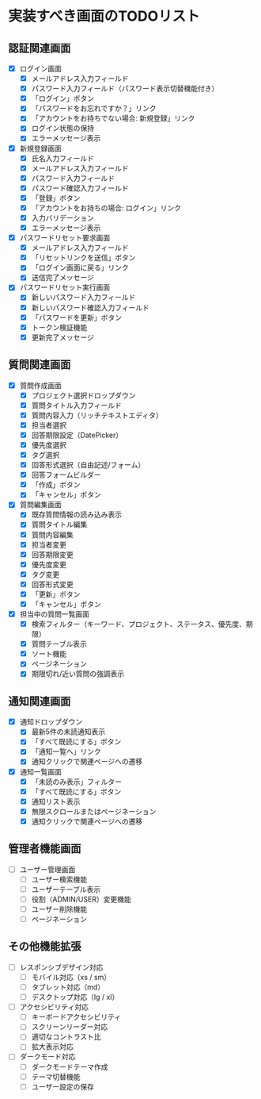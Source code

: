 # 実装すべき画面のTODOリスト

## 認証関連画面
- [x] ログイン画面
  - [x] メールアドレス入力フィールド
  - [x] パスワード入力フィールド（パスワード表示切替機能付き）
  - [x] 「ログイン」ボタン
  - [x] 「パスワードをお忘れですか？」リンク
  - [x] 「アカウントをお持ちでない場合: 新規登録」リンク
  - [x] ログイン状態の保持
  - [x] エラーメッセージ表示

- [x] 新規登録画面
  - [x] 氏名入力フィールド
  - [x] メールアドレス入力フィールド
  - [x] パスワード入力フィールド
  - [x] パスワード確認入力フィールド
  - [x] 「登録」ボタン
  - [x] 「アカウントをお持ちの場合: ログイン」リンク
  - [x] 入力バリデーション
  - [x] エラーメッセージ表示

- [x] パスワードリセット要求画面
  - [x] メールアドレス入力フィールド
  - [x] 「リセットリンクを送信」ボタン
  - [x] 「ログイン画面に戻る」リンク
  - [x] 送信完了メッセージ

- [x] パスワードリセット実行画面
  - [x] 新しいパスワード入力フィールド
  - [x] 新しいパスワード確認入力フィールド
  - [x] 「パスワードを更新」ボタン
  - [x] トークン検証機能
  - [x] 更新完了メッセージ

## 質問関連画面
- [x] 質問作成画面
  - [x] プロジェクト選択ドロップダウン
  - [x] 質問タイトル入力フィールド
  - [x] 質問内容入力（リッチテキストエディタ）
  - [x] 担当者選択
  - [x] 回答期限設定（DatePicker）
  - [x] 優先度選択
  - [x] タグ選択
  - [x] 回答形式選択（自由記述/フォーム）
  - [x] 回答フォームビルダー
  - [x] 「作成」ボタン
  - [x] 「キャンセル」ボタン

- [x] 質問編集画面
  - [x] 既存質問情報の読み込み表示
  - [x] 質問タイトル編集
  - [x] 質問内容編集
  - [x] 担当者変更
  - [x] 回答期限変更
  - [x] 優先度変更
  - [x] タグ変更
  - [x] 回答形式変更
  - [x] 「更新」ボタン
  - [x] 「キャンセル」ボタン

- [x] 担当中の質問一覧画面
  - [x] 検索フィルター（キーワード、プロジェクト、ステータス、優先度、期限）
  - [x] 質問テーブル表示
  - [x] ソート機能
  - [x] ページネーション
  - [x] 期限切れ/近い質問の強調表示

## 通知関連画面
- [x] 通知ドロップダウン
  - [x] 最新5件の未読通知表示
  - [x] 「すべて既読にする」ボタン
  - [x] 「通知一覧へ」リンク
  - [x] 通知クリックで関連ページへの遷移

- [x] 通知一覧画面
  - [x] 「未読のみ表示」フィルター
  - [x] 「すべて既読にする」ボタン
  - [x] 通知リスト表示
  - [x] 無限スクロールまたはページネーション
  - [x] 通知クリックで関連ページへの遷移

## 管理者機能画面
- [ ] ユーザー管理画面
  - [ ] ユーザー検索機能
  - [ ] ユーザーテーブル表示
  - [ ] 役割（ADMIN/USER）変更機能
  - [ ] ユーザー削除機能
  - [ ] ページネーション

## その他機能拡張
- [ ] レスポンシブデザイン対応
  - [ ] モバイル対応（xs / sm）
  - [ ] タブレット対応（md）
  - [ ] デスクトップ対応（lg / xl）

- [ ] アクセシビリティ対応
  - [ ] キーボードアクセシビリティ
  - [ ] スクリーンリーダー対応
  - [ ] 適切なコントラスト比
  - [ ] 拡大表示対応

- [ ] ダークモード対応
  - [ ] ダークモードテーマ作成
  - [ ] テーマ切替機能
  - [ ] ユーザー設定の保存

